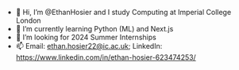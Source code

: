 - 👋 Hi, I’m @EthanHosier and I study Computing at Imperial College London
- 🌱 I’m currently learning Python (ML) and Next.js
- 💞️ I’m looking for 2024 Summer Internships
- 📫 Email: ethan.hosier22@ic.ac.uk; LinkedIn: https://www.linkedin.com/in/ethan-hosier-623474253/

<!---
EthanHosier/EthanHosier is a ✨ special ✨ repository because its `README.md` (this file) appears on your GitHub profile.
You can click the Preview link to take a look at your changes.
--->
